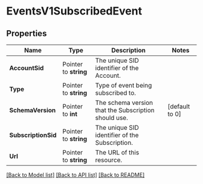 # EventsV1SubscribedEvent

## Properties

Name | Type | Description | Notes
------------ | ------------- | ------------- | -------------
**AccountSid** | Pointer to **string** | The unique SID identifier of the Account. |
**Type** | Pointer to **string** | Type of event being subscribed to. |
**SchemaVersion** | Pointer to **int** | The schema version that the Subscription should use. |[default to 0]
**SubscriptionSid** | Pointer to **string** | The unique SID identifier of the Subscription. |
**Url** | Pointer to **string** | The URL of this resource. |

[[Back to Model list]](../README.md#documentation-for-models) [[Back to API list]](../README.md#documentation-for-api-endpoints) [[Back to README]](../README.md)


